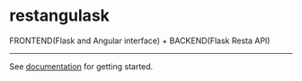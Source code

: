 
# restangulask

FRONTEND(Flask and Angular interface) + BACKEND(Flask Resta API)

---

See [documentation](docs/index.md) for getting started.
